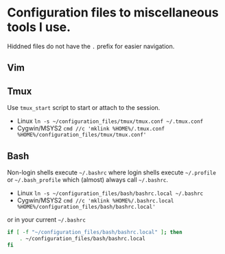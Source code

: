 # Configuration files to miscellaneous tools I use.
Hiddned files do not have the `.` prefix for easier navigation.

## Vim

## Tmux
Use `tmux_start` script to start or attach to the session.

 * Linux `ln -s ~/configuration_files/tmux/tmux.conf ~/.tmux.conf`
 * Cygwin/MSYS2 `cmd //c 'mklink %HOME%/.tmux.conf %HOME%/configuration_files/tmux/tmux.conf'`

## Bash
Non-login shells execute `~/.bashrc` where login shells
execute `~/.profile` or `~/.bash_profile` which (almost) always call `~/.bashrc`.

 * Linux `ln -s ~/configuration_files/bash/bashrc.local ~/.bashrc`
 * Cygwin/MSYS2 `cmd //c 'mklink %HOME%/.bashrc.local %HOME%/configuration_files/bash/bashrc.local'`

or in your current `~/.bashrc`
```bash
if [ -f "~/configuration_files/bash/bashrc.local" ]; then
    . ~/configuration_files/bash/bashrc.local
fi
```
